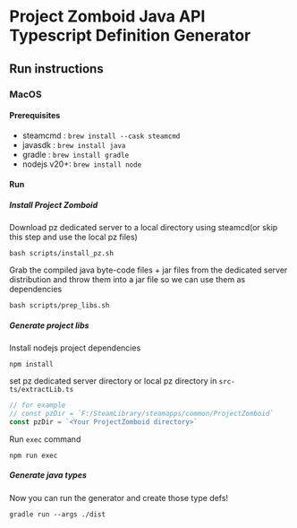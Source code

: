# Project Zomboid Java API Typescript Definition Generator

## Run instructions

### MacOS

#### Prerequisites

- steamcmd : `brew install --cask steamcmd`
- javasdk : `brew install java`
- gradle : `brew install gradle`
- nodejs v20+: `brew install node`

#### Run

##### Install Project Zomboid
Download pz dedicated server to a local directory using steamcd(or skip this step and use the local pz files)

```shell
bash scripts/install_pz.sh
```

Grab the compiled java byte-code files + jar files from the dedicated server distribution
and throw them into a jar file so we can use them as dependencies

```shell
bash scripts/prep_libs.sh
```

##### Generate project libs
Install nodejs project dependencies
```shell
npm install
```

set pz dedicated server directory or local pz directory in `src-ts/extractLib.ts`
```typescript
// for example
// const pzDir = `F:/SteamLibrary/steamapps/common/ProjectZomboid`
const pzDir = `<Your ProjectZomboid directory>`
```

Run `exec` command
```shell
npm run exec
```

##### Generate java types
Now you can run the generator and create those type defs!

```shell
gradle run --args ./dist
```
